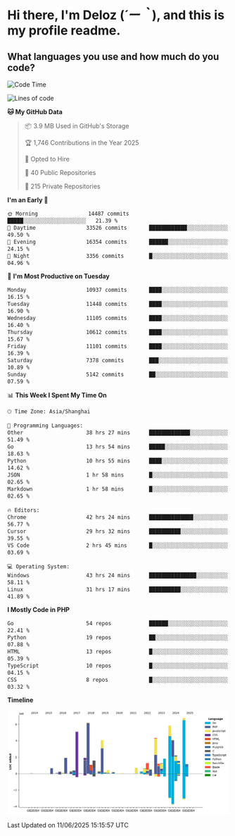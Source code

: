 # **Hi there, I'm Deloz (*´ー｀*), and this is my profile readme.**

## **What languages you use and how much do you code?**

<!--START_SECTION:waka-->
![Code Time](http://img.shields.io/badge/Code%20Time-6%2C617%20hrs%2047%20mins-blue)

![Lines of code](https://img.shields.io/badge/From%20Hello%20World%20I%27ve%20Written-57.9%20million%20lines%20of%20code-blue)

**🐱 My GitHub Data** 

> 📦 3.9 MB Used in GitHub's Storage 
 > 
> 🏆 1,746 Contributions in the Year 2025
 > 
> 💼 Opted to Hire
 > 
> 📜 40 Public Repositories 
 > 
> 🔑 215 Private Repositories 
 > 
**I'm an Early 🐤** 

```text
🌞 Morning                14487 commits       █████░░░░░░░░░░░░░░░░░░░░   21.39 % 
🌆 Daytime                33526 commits       ████████████░░░░░░░░░░░░░   49.50 % 
🌃 Evening                16354 commits       ██████░░░░░░░░░░░░░░░░░░░   24.15 % 
🌙 Night                  3356 commits        █░░░░░░░░░░░░░░░░░░░░░░░░   04.96 % 
```
📅 **I'm Most Productive on Tuesday** 

```text
Monday                   10937 commits       ████░░░░░░░░░░░░░░░░░░░░░   16.15 % 
Tuesday                  11448 commits       ████░░░░░░░░░░░░░░░░░░░░░   16.90 % 
Wednesday                11105 commits       ████░░░░░░░░░░░░░░░░░░░░░   16.40 % 
Thursday                 10612 commits       ████░░░░░░░░░░░░░░░░░░░░░   15.67 % 
Friday                   11101 commits       ████░░░░░░░░░░░░░░░░░░░░░   16.39 % 
Saturday                 7378 commits        ███░░░░░░░░░░░░░░░░░░░░░░   10.89 % 
Sunday                   5142 commits        ██░░░░░░░░░░░░░░░░░░░░░░░   07.59 % 
```


📊 **This Week I Spent My Time On** 

```text
🕑︎ Time Zone: Asia/Shanghai

💬 Programming Languages: 
Other                    38 hrs 27 mins      █████████████░░░░░░░░░░░░   51.49 % 
Go                       13 hrs 54 mins      █████░░░░░░░░░░░░░░░░░░░░   18.63 % 
Python                   10 hrs 55 mins      ████░░░░░░░░░░░░░░░░░░░░░   14.62 % 
JSON                     1 hr 58 mins        █░░░░░░░░░░░░░░░░░░░░░░░░   02.65 % 
Markdown                 1 hr 58 mins        █░░░░░░░░░░░░░░░░░░░░░░░░   02.65 % 

🔥 Editors: 
Chrome                   42 hrs 24 mins      ██████████████░░░░░░░░░░░   56.77 % 
Cursor                   29 hrs 32 mins      ██████████░░░░░░░░░░░░░░░   39.55 % 
VS Code                  2 hrs 45 mins       █░░░░░░░░░░░░░░░░░░░░░░░░   03.69 % 

💻 Operating System: 
Windows                  43 hrs 24 mins      ███████████████░░░░░░░░░░   58.11 % 
Linux                    31 hrs 17 mins      ██████████░░░░░░░░░░░░░░░   41.89 % 
```

**I Mostly Code in PHP** 

```text
Go                       54 repos            ██████░░░░░░░░░░░░░░░░░░░   22.41 % 
Python                   19 repos            ██░░░░░░░░░░░░░░░░░░░░░░░   07.88 % 
HTML                     13 repos            █░░░░░░░░░░░░░░░░░░░░░░░░   05.39 % 
TypeScript               10 repos            █░░░░░░░░░░░░░░░░░░░░░░░░   04.15 % 
CSS                      8 repos             █░░░░░░░░░░░░░░░░░░░░░░░░   03.32 % 
```



**Timeline**

![Lines of Code chart](https://raw.githubusercontent.com/deloz/deloz/main/assets/bar_graph.png)


 Last Updated on 11/06/2025 15:15:57 UTC
<!--END_SECTION:waka-->
